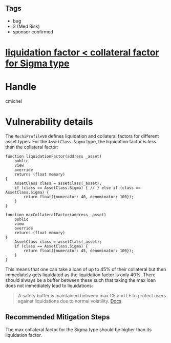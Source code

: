 ## Tags

- bug
- 2 (Med Risk)
- sponsor confirmed

# [liquidation factor < collateral factor for Sigma type](https://github.com/code-423n4/2021-10-mochi-findings/issues/126) 

# Handle

cmichel


# Vulnerability details

The `MochiProfileV0` defines liquidation and collateral factors for different asset types.
For the `AssetClass.Sigma` type, the liquidation factor is _less_ than the collateral factor:

```solidity
function liquidationFactor(address _asset)
    public
    view
    override
    returns (float memory)
{
    AssetClass class = assetClass(_asset);
    if (class == AssetClass.Sigma) { // } else if (class == AssetClass.Sigma) {
        return float({numerator: 40, denominator: 100});
    }
}

function maxCollateralFactor(address _asset)
    public
    view
    override
    returns (float memory)
{
    AssetClass class = assetClass(_asset);
    if (class == AssetClass.Sigma) {
        return float({numerator: 45, denominator: 100});
    }
}
```

This means that one can take a loan of up to 45% of their collateral but then immediately gets liquidated as the liquidation factor is only 40%.
There should always be a buffer between these such that taking the max loan does not immediately lead to liquidations:

> A safety buffer is maintained between max CF and LF to protect users against liquidations due to normal volatility. [Docs](https://hackmd.io/@az-/mochi-whitepaper#Collateral-Factor-CF)


## Recommended Mitigation Steps
The max collateral factor for the Sigma type should be higher than its liquidation factor.


